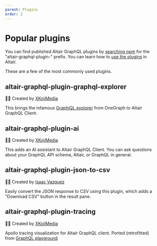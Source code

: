 ```yaml
---
parent: Plugins
order: 2
---
```


# Popular plugins

You can find published Altair GraphQL plugins by [searching npm](https://www.npmjs.com/search?q=altair-graphql-plugin-) for the "altair-graphql-plugin-" prefix. You can learn how to [use the plugins](/docs/plugins/using-plugins) in Altair.

These are a few of the most commonly used plugins.

## altair-graphql-plugin-graphql-explorer

<Badge text="v2"/>
<Badge text="v3"/>

🧑‍💻 Created by [XKojiMedia](https://www.xkoji.dev/)

This brings the infamous [GraphiQL explorer](https://github.com/OneGraph/graphiql-explorer) from OneGraph to Altair GraphQL Client.

## altair-graphql-plugin-ai

<Badge text="v3"/>

🧑‍💻 Created by [XKojiMedia](https://www.xkoji.dev/)

This adds an AI assistant to Altair GraphQL Client. You can ask questions about your GraphQL API schema, Altair, or GraphQL in general.

## altair-graphql-plugin-json-to-csv

<Badge text="v2"/>

🧑‍💻 Created by [Isaac Vazquez](https://github.com/isaachvazquez)

Easily convert the JSON response to CSV using this plugin, which adds a "Download CSV" button in the result pane.

## altair-graphql-plugin-tracing

<Badge text="v2"/>

🧑‍💻 Created by [XKojiMedia](https://www.xkoji.dev/)

Apollo tracing visualization for Altair GraphQL client. Ported (retrofitted) from [GraphQL playground](https://github.com/graphql/graphql-playground)
